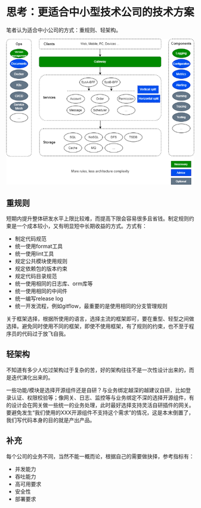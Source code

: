 # 思考：更适合中小型技术公司的技术方案

笔者认为适合中小公司的方式：重规则、轻架构。

![图 16.1](/posts/images/16.1.drawio.png)

## 重规则

短期内提升整体研发水平上限比较难，而提高下限会容易很多且省钱。制定规则约束是一个成本较小，又有明显短中长期收益的方式。方式有：

* 制定代码规范
* 统一使用format工具
* 统一使用lint工具
* 规定公共模块使用规则
* 规定依赖包的版本约束
* 规定代码目录规范
* 统一使用相同的日志库、orm库等
* 统一使用相同的中间件
* 统一编写release log
* 统一开发流程，例如gitflow，最重要的是使用相同的分支管理规则

关于框架选择，根据所使用的语言，选择主流的框架即可，要在重型、轻型之间做选择。避免同时使用不同的框架，即使不使用框架，有了规则的约束，也不至于程序员的代码过于放飞自我。

## 轻架构

不知道有多少人吃过架构过于复杂的苦，好的架构往往不是一次性设计出来的，而是迭代演化出来的。

一些功能/模块是选择开源组件还是自研？与业务绑定越深的越建议自研，比如登录认证、权限校验等；像网关、日志、监控等与业务绑定不深的选择开源组件，有的设计会在网关做一些统一的业务处理，此时最好选择支持灵活自研插件的网关。要避免发生“我们使用的XXX开源组件不支持这个需求”的情况，这是本末倒置了，我们写代码本身的目的就是产出产品。

## 补充

每个公司的业务不同，当然不能一概而论，根据自己的需要做抉择，参考指标有：

* 并发能力
* 吞吐能力
* 高可用要求
* 安全性
* 部署要求